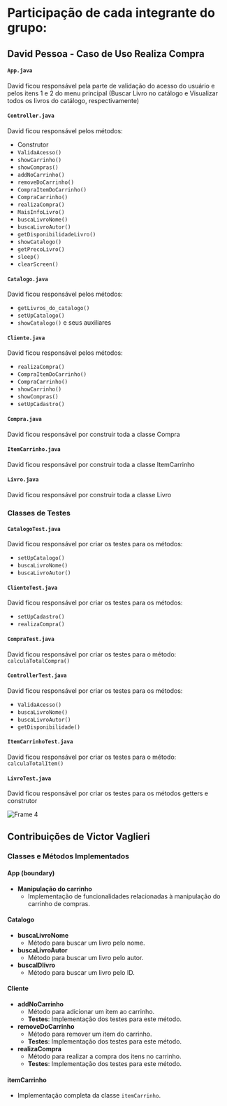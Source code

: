 # Participação de cada integrante do grupo:

## David Pessoa - Caso de Uso Realiza Compra

#### `App.java`
David ficou responsável pela parte de validação do acesso do usuário e pelos itens 1 e 2 do menu principal (Buscar Livro no catálogo e Visualizar todos os livros do catálogo, respectivamente)

#### `Controller.java`
David ficou responsável pelos métodos:
* Construtor
* `ValidaAcesso()`
* `showCarrinho()`
* `showCompras()`
* `addNoCarrinho()`
* `removeDoCarrinho()`
* `CompraItemDoCarrinho()`
* `CompraCarrinho()`
* `realizaCompra()`
* `MaisInfoLivro()`
* `buscaLivroNome()`
* `buscaLivroAutor()`
* `getDisponibilidadeLivro()`
* `showCatalogo()`
* `getPrecoLivro()`
* `sleep()`
* `clearScreen()`

#### `Catalogo.java`
David ficou responsável pelos métodos:
 * `getLivros_do_catalogo()`
 * `setUpCatalogo()`
 * `showCatalogo()` e seus auxiliares

#### `Cliente.java`
David ficou responsável pelos métodos:
 * `realizaCompra()`
 * `CompraItemDoCarrinho()`
 * `CompraCarrinho()`
 * `showCarrinho()`
 * `showCompras()`
 * `setUpCadastro()`

#### `Compra.java`
David ficou responsável por construir toda a classe Compra

#### `ItemCarrinho.java`
David ficou responsável por construir toda a classe ItemCarrinho

#### `Livro.java`
David ficou responsável por construir toda a classe Livro

### Classes de Testes

#### `CatalogoTest.java`
David ficou responsável por criar os testes para os métodos:
 * `setUpCatalogo()`
 * `buscaLivroNome()`
 * `buscaLivroAutor()`

#### `ClienteTest.java`
David ficou responsável por criar os testes para os métodos:
 * `setUpCadastro()`
 * `realizaCompra()`

#### `CompraTest.java`
David ficou responsável por criar os testes para o método: `calculaTotalCompra()`

#### `ControllerTest.java`
David ficou responsável por criar os testes para os métodos:
 * `ValidaAcesso()`
 * `buscaLivroNome()`
 * `buscaLivroAutor()`
 * `getDisponibilidade()`

#### `ItemCarrinhoTest.java`
David ficou responsável por criar os testes para o método: `calculaTotalItem()`

#### `LivroTest.java`
David ficou responsável por criar os testes para os métodos getters e construtor

![Frame 4](https://github.com/david-pessoa/Livraria_EngSoftware/assets/104323068/878fabc6-3fbc-4bdc-b47c-ae1e05e8acd0)


## Contribuições de Victor Vaglieri

### Classes e Métodos Implementados

#### App (boundary)
- **Manipulação do carrinho**
  - Implementação de funcionalidades relacionadas à manipulação do carrinho de compras.

#### Catalogo
- **buscaLivroNome**
  - Método para buscar um livro pelo nome.
- **buscaLivroAutor**
  - Método para buscar um livro pelo autor.
- **buscaIDlivro**
  - Método para buscar um livro pelo ID.

#### Cliente
- **addNoCarrinho**
  - Método para adicionar um item ao carrinho.
  - **Testes**: Implementação dos testes para este método.
- **removeDoCarrinho**
  - Método para remover um item do carrinho.
  - **Testes**: Implementação dos testes para este método.
- **realizaCompra**
  - Método para realizar a compra dos itens no carrinho.
  - **Testes**: Implementação dos testes para este método.

#### itemCarrinho
- Implementação completa da classe `itemCarrinho`.
